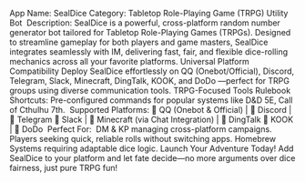 ​​App Name​​: SealDice
​​Category​​: Tabletop Role-Playing Game (TRPG) Utility Bot
﻿
​​Description​​:
​​SealDice​​ is a powerful, cross-platform random number generator bot tailored for Tabletop Role-Playing Games (TRPGs). Designed to streamline gameplay for both players and game masters, SealDice integrates seamlessly with ​​IM, delivering fast, fair, and flexible dice-rolling mechanics across all your favorite platforms.
﻿
​​Universal Platform Compatibility​​
Deploy SealDice effortlessly on QQ (Onebot/Official), Discord, Telegram, Slack, Minecraft, DingTalk, KOOK, and DoDo —perfect for TRPG groups using diverse communication tools.
﻿
​​TRPG-Focused Tools​​
​​Rulebook Shortcuts​​: Pre-configured commands for popular systems like D&D 5E, Call of Cthulhu 7th.
﻿
​​Supported Platforms​​:
🔹 QQ (Onebot & Official) | 🔹 Discord | 🔹 Telegram
🔹 Slack | 🔹 Minecraft (via Chat Integration) | 🔹 DingTalk
🔹 KOOK | 🔹 DoDo
﻿
​​Perfect For​​:
﻿
DM & KP​​ managing cross-platform campaigns.
​​Players​​ seeking quick, reliable rolls without switching apps.
​​Homebrew Systems​​ requiring adaptable dice logic.
​​Launch Your Adventure Today!​​
Add ​​SealDice​​ to your platform and let fate decide—no more arguments over dice fairness, just pure TRPG fun! 
